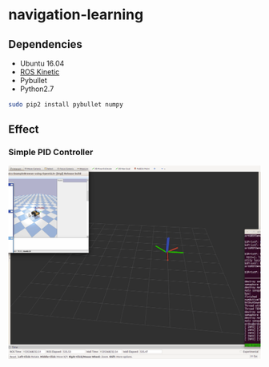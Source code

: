 # navigation-learning
## Dependencies
* Ubuntu 16.04
* [ROS Kinetic](http://wiki.ros.org/kinetic/Installation/Ubuntu)
* Pybullet
* Python2.7

```bash
sudo pip2 install pybullet numpy
```
## Effect
### Simple PID Controller
![image](https://github.com/FanmingL/navigation-learning/blob/master/image/effect.gif)
